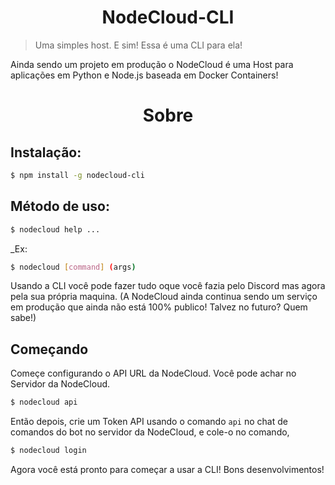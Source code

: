 <h1 align="center">NodeCloud-CLI</h1>

> Uma simples host. E sim! Essa é uma CLI para ela!

Ainda sendo um projeto em produção o NodeCloud é uma Host para aplicações em Python e Node.js baseada em Docker Containers!

<h1 align="center">Sobre</h1>

## Instalação:

```sh
$ npm install -g nodecloud-cli
```

## Método de uso:

```sh
$ nodecloud help ...
```

\_Ex:

```sh
$ nodecloud [command] (args)
```

Usando a CLI você pode fazer tudo oque você fazia pelo Discord mas agora pela sua própria maquina.
(A NodeCloud ainda continua sendo um serviço em produção que ainda não está 100% publico! Talvez no futuro? Quem sabe!)

## Começando

Começe configurando o API URL da NodeCloud. Você pode achar no Servidor da NodeCloud.

```sh
$ nodecloud api
```

Então depois, crie um Token API usando o comando `api` no chat de comandos do bot no servidor da NodeCloud, e cole-o no comando,

```sh
$ nodecloud login
```

Agora você está pronto para começar a usar a CLI! Bons desenvolvimentos!
